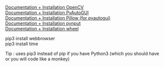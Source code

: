 [Documentation + Installation OpenCV](https://pypi.org/project/opencv-python/)<br/>
[Documentation + Installation PyAutoGUI](https://pypi.org/project/PyAutoGUI/)<br/>
[Documentation + Installation Pillow (for pyautogui)](https://pypi.org/project/Pillow/)<br/>
[Documentation + Installation pynput](https://pypi.org/project/pynput/)<br/>
[Documentation + Installation wheel](https://pypi.org/project/wheel/)<br/>

pip3 install webbrowser<br/>
pip3 install time<br/>


Tip : uses pip3 instead of pip if you have Python3 (which you should have or you will code like a monkey)




